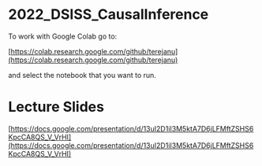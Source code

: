 # 2022_DSISS_CausalInference

To work with Google Colab go to:

[https://colab.research.google.com/github/terejanu](https://colab.research.google.com/github/terejanu)

and select the notebook that you want to run.

# Lecture Slides

[https://docs.google.com/presentation/d/13uI2D1iI3M5ktA7D6jLFMftZSHS6KpcCA8QS_V_VrHI](https://docs.google.com/presentation/d/13uI2D1iI3M5ktA7D6jLFMftZSHS6KpcCA8QS_V_VrHI)
